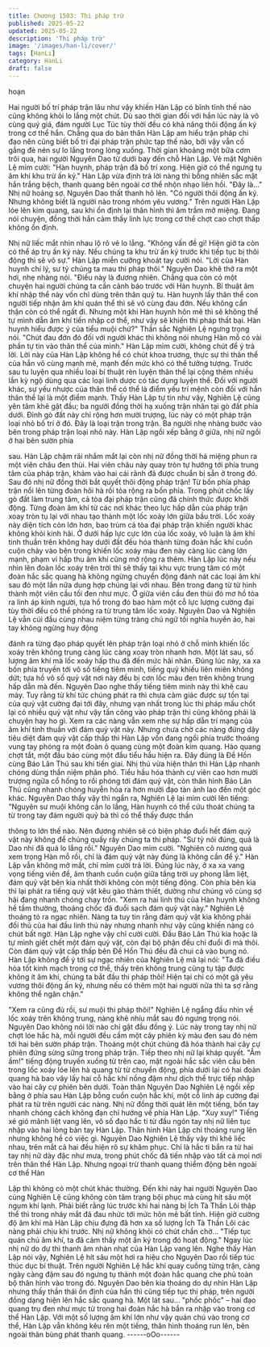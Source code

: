 ```yaml
---
title: Chương 1503: Thi pháp trừ
published: 2025-05-22
updated: 2025-05-22
description: 'Thi pháp trừ'
image: '/images/han-li/cover/'
tags: [HanLi]
category: HanLi
draft: false
---
```


hoạn

Hai người bố trí pháp trận lâu như vậy khiến Hàn Lập có bĩnh tĩnh
thế nào cũng không khỏi lo lắng một chút.
Dù sao thời gian đối với hắn lúc này là vô cùng quý giá, đám
người Lục Túc tùy thời đều có khả năng thôi động ấn ký trong cơ
thể hắn.
Chẳng qua do bản thân Hàn Lập am hiểu trận pháp chi đạo nên
cũng biết bố trí đại pháp trận phức tạp thế nào, bởi vậy vẫn cố
gắng đè nén sự lo lắng trong lòng xuống.
Thời gian khoảng một bữa cơm trôi qua, hai người Nguyên Dao
từ dưới bay đến chỗ Hàn Lập.
Vẻ mặt Nghiên Lệ mỉm cười:
"Hàn huynh, pháp trận đã bố trí xong. Hiện giờ có thể ngưng tụ
âm khí khu trừ ấn ký."
Hàn Lập vừa định trả lời nàng thì bỗng nhiên sắc mặt hắn trắng
bệch, thanh quang bên ngoài cơ thể nhộn nhạo liên hồi.
"Đây là…" Nhị nữ hoảng sợ. Nguyên Dao thất thanh hô lên.
"Có người thôi động ấn ký. Nhưng không biết là người nào trong
nhóm yêu vương." Trên người Hàn Lập lóe lên kim quang, sau khi
ổn định lại thân hình thì âm trầm mở miệng.
Đang nói chuyện, đồng thời hắn cảm thấy linh lực trong cơ thể
chợt cao chợt thấp không ổn định.

Nhị nữ liếc mắt nhìn nhau lộ rõ vẻ lo lẳng.
"Không vấn đề gì! Hiện giờ ta còn có thể áp trụ ấn ký này. Nếu
chúng ta khu trừ ấn ký trước khi tiếp tục bị thôi động thì sẽ vô sự."
Hàn Lập miễn cưỡng khoát tay cười nói.
"Lời của Hàn huynh chí lý, sư tỷ chúng ta mau thi pháp thôi."
Nguyên Dao khẽ thở ra một hơi, nhẹ nhàng nói.
"Điều này là đương nhiên. Chẳng qua còn có một chuyện hai
người chúng ta cần cảnh báo trước với Hàn huynh. Bí thuật âm
khí nhập thể này vốn chỉ dùng trên thân quỷ tu. Hàn huynh lấy
thân thể con người tiếp nhận âm khí quán thể thì sẽ vô cùng đau
đớn. Nếu không cẩn thận còn có thể ngất đi. Nhưng một khi Hàn
huynh hôn mê thì sẽ không thể tự mình dẫn âm khí tiến nhập cơ
thể, như vậy sẽ khiến thi pháp thất bại. Hàn huynh hiểu được ý
của tiểu muội chứ?" Thần sắc Nghiên Lệ ngưng trọng nói.
"Chút đau đớn đó đối với người khác thì không nói nhưng Hàn mỗ
có vài phần tự tin vào thân thể của mình."
Hàn Lập mỉm cười, không chút để ý trả lời.
Lời này của Hàn Lập không hề có chút khoa trương, thực sự thì
thân thể của hắn vô cùng mạnh mẽ, mạnh đến mức khó có thể
tưởng tượng. Trước sau tu luyện qua nhiều loại bí thuật rèn luyện
thân thể lại cộng thêm nhiều lần kỳ ngộ dùng qua các loại linh
dược có tác dụng luyện thể. Đối với người khác, sự yếu nhược
của thân thể có thể là điểm yếu trí mệnh còn đối với hắn thân thể
lại là một điểm mạnh.
Thấy Hàn Lập tự tin như vậy, Nghiên Lệ cũng yên tâm khẽ gật
đầu; ba người đồng thời hạ xuống trận nhãn tại gò đất phía dưới.
Đỉnh gò đất này chỉ rộng hơn mười trượng, lúc này có một pháp
trận loại nhỏ bố trí ở đó. Đây là loại trận trong trận.
Ba người nhẹ nhàng bước vào bên trong pháp trận loại nhỏ này.
Hàn Lập ngồi xếp bằng ở giữa, nhị nữ ngồi ở hai bên sườn phía

sau.
Hàn Lập chậm rãi nhắm mắt lại còn nhị nữ đồng thời há miệng
phun ra một viên châu đen thùi.
Hai viên châu này quay tròn tự hướng tới phía trung tâm của
pháp trận, khảm vào hai cái rãnh đã được chuẩn bị sẵn ở trong
đó. Sau đó nhị nữ đồng thời bắt quyết thôi động pháp trận!
Từ bốn phía pháp trận nổi lên từng đoàn hôi hà rồi tỏa rộng ra
bốn phía.
Trong phút chốc lấy gò đất làm trung tâm, cả tòa đại pháp trận
cũng đã chính thức được khởi động.
Từng đoàn âm khí từ các nơi khác theo lực hấp dẫn của pháp
trận xoay tròn tụ lại với nhau tạo thành một lốc xoáy lớn giữa bầu
trời.
Lốc xoáy này diện tích còn lớn hơn, bao trùm cả tòa đại pháp trận
khiến người khác không khỏi kinh hãi.
Ở dưới hấp lực cực lớn của lốc xoáy, vô luận là âm khí tinh thuần
trên không hay dưới đất đều hóa thành từng đoàn hắc khí cuồn
cuộn chảy vào bên trong khiến lốc xoáy màu đen này càng lúc
càng lớn mạnh, phạm vi hấp thu âm khí cũng mở rộng ra thêm.
Hàn Lập lúc này nếu nhìn lên đoàn lốc xoáy trên trời thì sẽ thấy
tại khu vực trung tâm có một đoàn hắc sắc quang hà không
ngừng chuyển động đánh nát các loại âm khí sau đó một lần nữa
dung hợp chúng lại với nhau.
Bên trong đang từ từ hình thành một viên cầu tối đen như mực.
Ở giữa viên cầu đen thùi đó mơ hồ tỏa ra linh áp kinh người, tựa
hồ trong đó bao hàm một cỗ lực lượng cường đại tùy thời đều có
thể phóng ra từ trung tâm lốc xoáy.
Nguyên Dao và Nghiên Lệ vẫn cúi đầu cùng nhau niệm từng
tràng chú ngữ tối nghĩa huyền ảo, hai tay không ngừng huy động

đánh ra từng đạo pháp quyết lên pháp trận loại nhỏ ở chỗ mình
khiến lốc xoáy trên không trung càng lúc càng xoay tròn nhanh
hơn.
Một lát sau, số lượng âm khí mà lốc xoáy hấp thu đã đến mức hãi
nhân.
Đúng lúc này, xa xa bốn phía truyền tới vô số tiếng tiêm minh,
tiếng quỷ khiếu liên miên không dứt; tựa hồ vô số quỷ vật nơi này
đều bị cơn lốc màu đen trên không trung hấp dẫn mà đến.
Nguyên Dao nghe thấy tiếng tiêm minh này thì khẽ cau mày.
Tuy rằng từ khí tức chúng phát ra thì chưa cảm giác được sự tồn
tại của quỷ vật cường đại tới đây, nhưng vạn nhất trong lúc thi
pháp mấu chốt lại có nhiều quỷ vật như vậy tấn công vào pháp
trận thì cũng không phải là chuyện hay ho gì.
Xem ra các nàng vẫn xem nhẹ sự hấp dẫn trí mạng của âm khí
tinh thuần với đám quỷ vật này.
Nhưng chưa chờ các nàng đứng dậy tiêu diệt đám quỷ vật cấp
thấp thì Hàn Lập vốn đang ngồi phía trước thoáng vung tay phóng
ra một đoàn ô quang cùng một đoàn kim quang.
Hào quang chợt tắt, một đầu báo cùng một đầu tiểu hầu hiện ra.
Đây đúng là Đề Hồn cùng Báo Lân Thú sau khi tiến giai.
Nhị thú vừa hiện thân thì Hàn Lập nhanh chóng dùng thần niệm
phân phó. Tiểu hầu hóa thành cự viên cao hơn mười trượng
ngửa cổ hống to rồi phóng tới đám quỷ vật, còn thân hình Báo
Lân Thú cũng nhanh chóng huyễn hóa ra hơn mười đạo tàn ảnh
lao đến một góc khác.
Nguyên Dao thấy vậy thì ngẩn ra, Nghiên Lệ lại mỉm cười lên
tiếng:
"Nguyên sư muội không cần lo lắng, Hàn huynh có thể cứu thoát
chúng ta từ trong tay đám người quỷ bà thì có thể thấy được thần

thông to lớn thế nào. Nên đương nhiên sẽ có biện pháp đuổi hết
đám quỷ vật này không để chúng quấy rầy chúng ta thi pháp.
"Sư tỷ nói đúng, quả là Dao nhi đã quá lo lắng rồi." Nguyên Dao
mỉm cười.
"Nghiên cô nương quá xem trọng Hàn mỗ rồi, chỉ là đám quỷ vật
này đúng là không cần để ý."
Hàn Lập vẫn không mở mắt, chỉ mỉm cười trả lời.
Đúng lúc này, ở xa xa vang vọng tiếng viên đề, âm thanh cuồn
cuộn giữa tầng trời uy phong lẫm liệt, đám quỷ vật bên kia nhất
thời không còn một tiếng động.
Còn phía bên kia thì lại phát ra tiếng quỷ vật kêu gào thảm thiết,
dường như chúng vô cùng sợ hãi đang nhanh chóng chạy trốn.
"Xem ra hai linh thú của Hàn huynh không hề tầm thường, thoáng
chốc đã đuổi sạch đám quỷ vật này." Nghiên Lệ thoáng tỏ ra ngạc
nhiên.
Nàng ta tuy tin rằng đám quỷ vật kia không phải đối thủ của hai
đầu linh thú này nhưng nhanh như vậy cũng khiến nàng có chút
bất ngờ.
Hàn Lập nghe vậy chỉ cười cười.
Đầu Báo Lân Thú kia hoặc là tự mình giết chết một đám quỷ vật,
còn đại bộ phận đều chỉ đuổi đi mà thôi.
Còn đám quỷ vật cấp thấp bên Đề Hồn Thú đều đã chui cả vào
bụng nó.
Hàn Lập không để ý tới sự ngạc nhiên của Nghiên Lệ mà lại nói:
"Ta đã điều hòa tốt kinh mạch trong cơ thể, thấy trên không trung
cũng tụ tập được không ít âm khí, chúng ta bắt đầu thi pháp thôi!
Hiện tại chỉ có một gã yêu vương thôi động ấn ký, nhưng nếu có
thêm một hai người nữa thì ta sợ rằng không thể ngăn chặn."

"Xem ra cũng đủ rồi, sư muội thi pháp thôi!" Nghiên Lệ ngẩng đầu
nhìn về lốc xoáy trên không trung, nàng khẽ nhíu mắt sau đó
ngưng trọng nói.
Nguyên Dao không nói lời nào chỉ gật đầu đồng ý.
Lúc này trong tay nhị nữ chợt lóe hắc hà, mỗi người đều cầm một
cây phiên kỳ màu đen sau đó ném tới hai bên sườn pháp trận.
Thoáng một chút chúng đã hóa thành hai cây cự phiên đứng sừng
sững trong pháp trận.
Tiếp theo nhị nữ lại kháp quyết.
"Ầm ầm!" tiếng động truyền xuống từ trên cao, mặt ngoài hắc sắc
viên cầu bên trong lốc xoáy lóe lên hà quang từ từ chuyển động,
phía dưới lại có hai đoàn quang hà bao vây lấy hai cỗ hắc khí
nồng đậm như dịch thể trực tiếp nhập vào hai cây cự phiên bên
dưới.
Toàn thân Nguyên Dao Nghiên Lệ ngồi xếp bằng ở phía sau Hàn
Lập bỗng cuồn cuộn hắc khí, một cỗ linh áp cường đại phát ra từ
trên người các nàng.
Nhị nữ đồng thời quát lên một tiếng, bốn tay nhanh chóng cách
không đạn chỉ hướng về phía Hàn Lập.
"Xuy xuy!" Tiếng xé gió mãnh liệt vang lên, vô số đạo hắc ti từ đầu
ngón tay nhị nữ liên tục nhập vào hai lòng bàn tay Hàn Lập.
Thân hình Hàn Lập chỉ thoáng rung lên nhưng không hề có việc
gì.
Nguyên Dao Nghiên Lệ thấy vậy thì khẽ liếc nhau, trên mắt cả hai
đều hiện rõ sự khâm phục.
Chỉ là hắc ti bắn ra từ hai tay nhị nữ dày đặc như mưa, trong phút
chốc đã tiến nhập vào tất cả mọi nơi trên thân thể Hàn Lập.
Nhưng ngoại trừ thanh quang thiểm động bên ngoài cơ thể Hàn

Lập thì không có một chút khác thường. Đến khi này hai người
Nguyên Dao cùng Nghiên Lệ cũng không còn tâm trạng bội phục
mà cùng hít sâu một ngụm khí lạnh.
Phải biết rằng lúc trước khi hai nàng bị Ích Tà Thần Lôi thập thể
thì trong nháy mắt đã đau nhức tới mức hôn mê bất tỉnh.
Hiện giờ cường độ âm khí mà Hàn Lập chịu đựng đã hơn xa số
lượng Ích Tà Thần Lôi các nàng phải chịu khi trước. Nhị nữ không
khỏi có chút chần chờ…
"Tiếp tục quán chú âm khí, ta đã cảm thấy một ấn ký trong đó
hoạt động."
Ngay lúc nhị nữ do dự thì thanh âm nhàn nhạt của Hàn Lập vang
lên.
Nghe thấy Hàn Lập nói vậy, Nghiên Lệ hít sâu một hơi ra hiệu cho
Nguyên Dao rồi tiếp túc thúc dục bí thuật.
Trên người Nghiên Lệ hắc khí quay cuồng từng trận, càng ngày
càng đậm sau đó ngưng tụ thành một đoàn hắc quang che phủ
toàn bộ thân hình vào trong đó.
Nguyên Dao bên kia thoáng do dự nhìn Hàn Lập nhưng thấy thần
thái ổn định của hắn thì cũng tiếp tục thi pháp, trên người đồng
dạng hiện lên hắc sắc quang hà.
Một lát sau… "phốc phốc" – hai đạo quang trụ đen như mực từ
trong hai đoàn hắc hà bắn ra nhập vào trong cơ thể Hàn Lập.
Với một số lượng âm khí lớn như vậy quán chú vào trong cơ thể,
Hàn Lập vẫn không kêu rên một tiếng, thân hình thoáng run lên,
bên ngoài thân bùng phát thanh quang.
------oOo------

